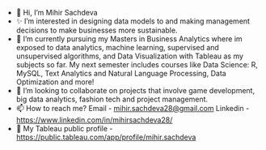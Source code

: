 - 👋 Hi, I’m Mihir Sachdeva
- ✨ I’m interested in designing data models to and making management decisions to make businesses more sustainable. 
- 🌱 I’m currently pursuing my Masters in Business Analytics where im exposed to data analytics, machine learning, supervised and unsupervised algorithms, and
      Data Visualization with Tableau as my subjects so far. My next semester includes courses like Data Science: R, MySQL, Text Analytics and Natural Language Processing, 
      Data Optimization and more!
- 🤝 I’m looking to collaborate on projects that involve game development, big data analytics, fashion tech and project management. 
- 📫 How to reach me? 
     Email - mihir.sachdeva28@gmail.com
     Linkedin - https://www.linkedin.com/in/mihirsachdeva28/
- 📂 My Tableau public profile - https://public.tableau.com/app/profile/mihir.sachdeva

<!---
mihirrsachdeva/mihirrsachdeva is a ✨ special ✨ repository because its `README.md` (this file) appears on your GitHub profile.
You can click the Preview link to take a look at your changes.
--->

